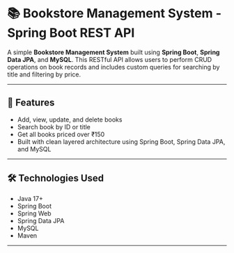 # 📚 Bookstore Management System - Spring Boot REST API

A simple **Bookstore Management System** built using **Spring Boot**, **Spring Data JPA**, and **MySQL**. This RESTful API allows users to perform CRUD operations on book records and includes custom queries for searching by title and filtering by price.

---

## 🚀 Features

- Add, view, update, and delete books
- Search book by ID or title
- Get all books priced over ₹150
- Built with clean layered architecture using Spring Boot, Spring Data JPA, and MySQL

---

## 🛠️ Technologies Used

- Java 17+
- Spring Boot
- Spring Web
- Spring Data JPA
- MySQL
- Maven

---
